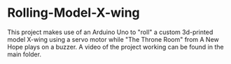 # Rolling-Model-X-wing
This project makes use of an Arduino Uno to "roll" a custom 3d-printed model X-wing using a servo motor while "The Throne Room" from A New Hope plays on a buzzer.
A video of the project working can be found in the main folder.
